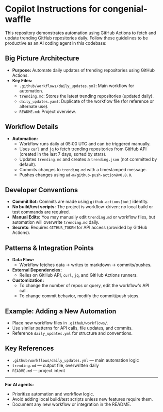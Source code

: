 # Copilot Instructions for congenial-waffle

This repository demonstrates automation using GitHub Actions to fetch and update trending GitHub repositories daily. Follow these guidelines to be productive as an AI coding agent in this codebase:

## Big Picture Architecture
- **Purpose:** Automate daily updates of trending repositories using GitHub Actions.
- **Key Files:**
  - `.github/workflows/daily_updates.yml`: Main workflow for automation.
  - `trending.md`: Stores the latest trending repositories (updated daily).
  - `daily_updates.yaml`: Duplicate of the workflow file (for reference or alternate use).
  - `README.md`: Project overview.

## Workflow Details
- **Automation:**
  - Workflow runs daily at 05:00 UTC and can be triggered manually.
  - Uses `curl` and `jq` to fetch trending repositories from GitHub API (created in the last 7 days, sorted by stars).
  - Updates `trending.md` and creates a `trending.json` (not committed by default).
  - Commits changes to `trending.md` with a timestamped message.
  - Pushes changes using `ad-m/github-push-action@v0.8.0`.

## Developer Conventions
- **Commit Bot:** Commits are made using `github-actions[bot]` identity.
- **No build/test scripts:** The project is workflow-driven; no local build or test commands are required.
- **Manual Edits:** You may manually edit `trending.md` or workflow files, but automation will overwrite `trending.md` daily.
- **Secrets:** Requires `GITHUB_TOKEN` for API access (provided by GitHub Actions).

## Patterns & Integration Points
- **Data Flow:**
  - Workflow fetches data → writes to markdown → commits/pushes.
- **External Dependencies:**
  - Relies on GitHub API, `curl`, `jq`, and GitHub Actions runners.
- **Customization:**
  - To change the number of repos or query, edit the workflow's API call.
  - To change commit behavior, modify the commit/push steps.

## Example: Adding a New Automation
- Place new workflow files in `.github/workflows/`.
- Use similar patterns for API calls, file updates, and commits.
- Reference `daily_updates.yml` for structure and conventions.

## Key References
- `.github/workflows/daily_updates.yml` — main automation logic
- `trending.md` — output file, overwritten daily
- `README.md` — project intent

---
**For AI agents:**
- Prioritize automation and workflow logic.
- Avoid adding local build/test scripts unless new features require them.
- Document any new workflow or integration in the README.
